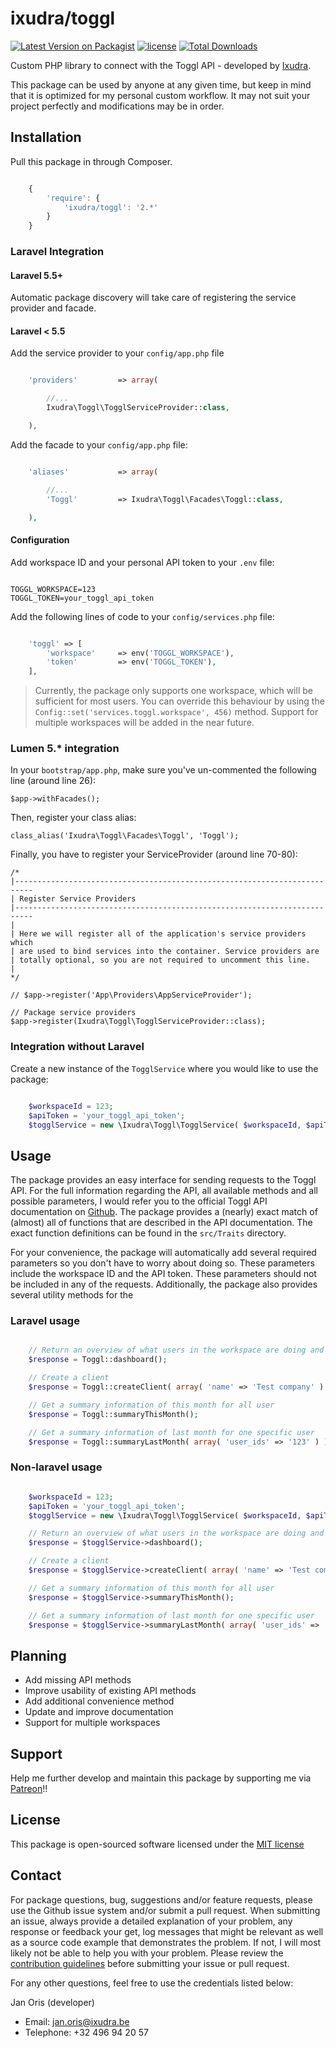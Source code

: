 ixudra/toggl
================

[![Latest Version on Packagist](https://img.shields.io/packagist/v/ixudra/toggl.svg?style=flat-square)](https://packagist.org/packages/ixudra/toggl)
[![license](https://img.shields.io/github/license/ixudra/toggl.svg)]()
[![Total Downloads](https://img.shields.io/packagist/dt/ixudra/toggl.svg?style=flat-square)](https://packagist.org/packages/ixudra/toggl)

Custom PHP library to connect with the Toggl API - developed by [Ixudra](https://ixudra.be).

This package can be used by anyone at any given time, but keep in mind that it is optimized for my personal custom workflow. It may not suit your project perfectly and modifications may be in order.



## Installation

Pull this package in through Composer.

```js

    {
        'require': {
            'ixudra/toggl': '2.*'
        }
    }

```



### Laravel Integration

#### Laravel 5.5+

Automatic package discovery will take care of registering the
service provider and facade.

#### Laravel < 5.5

Add the service provider to your `config/app.php` file

```php

    'providers'         => array(

        //...
        Ixudra\Toggl\TogglServiceProvider::class,

    ),

```

Add the facade to your `config/app.php` file:

```php

    'aliases'           => array(

        //...
        'Toggl'         => Ixudra\Toggl\Facades\Toggl::class,

    ),

```

#### Configuration

Add workspace ID and your personal API token to your `.env` file:

```

TOGGL_WORKSPACE=123
TOGGL_TOKEN=your_toggl_api_token

```

Add the following lines of code to your `config/services.php` file:

```php

    'toggl' => [
        'workspace'     => env('TOGGL_WORKSPACE'),
        'token'         => env('TOGGL_TOKEN'),
    ],

```

 > Currently, the package only supports one workspace, which will be sufficient for most users. You can override this behaviour by using the `Config::set('services.toggl.workspace', 456)` method. Support for multiple workspaces will be added in the near future.


### Lumen 5.* integration

In your `bootstrap/app.php`, make sure you've un-commented the following line (around line 26):

```
$app->withFacades();
```

Then, register your class alias:
```
class_alias('Ixudra\Toggl\Facades\Toggl', 'Toggl');
```

Finally, you have to register your ServiceProvider (around line 70-80):

```
/*
|--------------------------------------------------------------------------
| Register Service Providers
|--------------------------------------------------------------------------
|
| Here we will register all of the application's service providers which
| are used to bind services into the container. Service providers are
| totally optional, so you are not required to uncomment this line.
|
*/

// $app->register('App\Providers\AppServiceProvider');

// Package service providers
$app->register(Ixudra\Toggl\TogglServiceProvider::class);
```


### Integration without Laravel

Create a new instance of the `TogglService` where you would like to use the package:

```php

    $workspaceId = 123;
    $apiToken = 'your_toggl_api_token';
    $togglService = new \Ixudra\Toggl\TogglService( $workspaceId, $apiToken );

```



## Usage

The package provides an easy interface for sending requests to the Toggl API. For the full information regarding the API,
all available methods and all possible parameters, I would refer you to the official Toggl API documentation on 
[Github](https://github.com/toggl/toggl_api_docs). The package provides a (nearly) exact match of (almost) all of functions 
that are described in the API documentation. The exact function definitions can be found in the `src/Traits` directory.

For your convenience, the package will automatically add several required parameters so you don't have to worry about 
doing so. These parameters include the workspace ID and the API token. These parameters should not be included in any
of the requests. Additionally, the package also provides several utility methods for the 


### Laravel usage

```php

    // Return an overview of what users in the workspace are doing and have been doing
    $response = Toggl::dashboard();

    // Create a client
    $response = Toggl::createClient( array( 'name' => 'Test company' ) );

    // Get a summary information of this month for all user 
    $response = Toggl::summaryThisMonth();

    // Get a summary information of last month for one specific user 
    $response = Toggl::summaryLastMonth( array( 'user_ids' => '123' ) );

```


### Non-laravel usage

```php

    $workspaceId = 123;
    $apiToken = 'your_toggl_api_token';
    $togglService = new \Ixudra\Toggl\TogglService( $workspaceId, $apiToken );

    // Return an overview of what users in the workspace are doing and have been doing
    $response = $togglService->dashboard();

    // Create a client
    $response = $togglService->createClient( array( 'name' => 'Test company' ) );

    // Get a summary information of this month for all user 
    $response = $togglService->summaryThisMonth();

    // Get a summary information of last month for one specific user 
    $response = $togglService->summaryLastMonth( array( 'user_ids' => '123' ) );

```




## Planning

- Add missing API methods
- Improve usability of existing API methods
- Add additional convenience method
- Update and improve documentation
- Support for multiple workspaces




## Support

Help me further develop and maintain this package by supporting me via [Patreon](https://www.patreon.com/ixudra)!!




## License

This package is open-sourced software licensed under the [MIT license](http://opensource.org/licenses/MIT)




## Contact

For package questions, bug, suggestions and/or feature requests, please use the Github issue system and/or submit a pull request. When submitting an issue, always provide a detailed explanation of your problem, any response or feedback your get, log messages that might be relevant as well as a source code example that demonstrates the problem. If not, I will most likely not be able to help you with your problem. Please review the [contribution guidelines](https://github.com/ixudra/toggl/blob/master/CONTRIBUTING.md) before submitting your issue or pull request.

For any other questions, feel free to use the credentials listed below: 

Jan Oris (developer)

- Email: jan.oris@ixudra.be
- Telephone: +32 496 94 20 57
